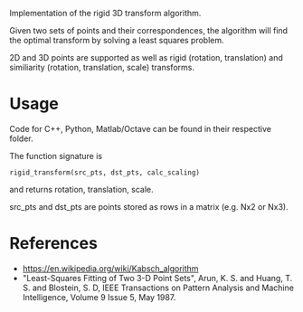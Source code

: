 Implementation of the rigid 3D transform algorithm.

Given two sets of points and their correspondences, the algorithm will find the optimal transform by solving a least squares problem.

2D and 3D points are supported as well as rigid (rotation, translation) and similiarity (rotation, translation, scale) transforms.

# Usage
Code for C++, Python, Matlab/Octave can be found in their respective folder.

The function signature is
```
rigid_transform(src_pts, dst_pts, calc_scaling)
```
and returns rotation, translation, scale.

src_pts and dst_pts are points stored as rows in a matrix (e.g. Nx2 or Nx3).

# References
- https://en.wikipedia.org/wiki/Kabsch_algorithm
- "Least-Squares Fitting of Two 3-D Point Sets", Arun, K. S. and Huang, T. S. and Blostein, S. D, IEEE Transactions on Pattern Analysis and Machine Intelligence, Volume 9 Issue 5, May 1987.


